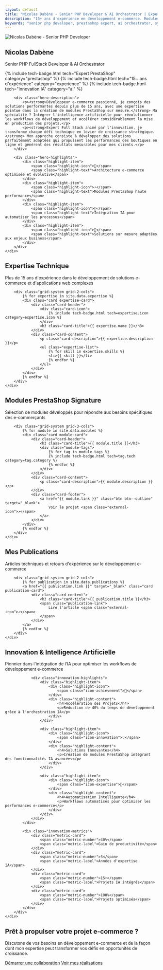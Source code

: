 ```yaml
---
layout: default
title: "Nicolas Dabène - Senior PHP Developer & AI Orchestrator | Expert PrestaShop"
description: "15+ ans d'expérience en développement e-commerce. Modules PrestaShop, architecture e-commerce, AI-assisted development."
keywords: "senior php developer, prestashop expert, ai orchestrator, symfony, e-commerce architecture, php fullstack"
---
```


<!-- HERO SECTION EXECUTIVE -->
<section class="hero-section">
    <div class="container">
        <div class="hero-top">
            <div class="hero-visual">
                <div class="profile-container">
                    <img src="/assets/images/hero/profile-hero.jpg" alt="Nicolas Dabène - Senior PHP Developer" class="profile-image">
                </div>
            </div>
            <div class="hero-header">
                <h1>Nicolas Dabène</h1>
                <p class="hero-subtitle">Senior PHP FullStack Developer & AI Orchestrator</p>
                <div class="hero-badges">
                    {% include tech-badge.html tech="Expert PrestaShop" category="prestashop" %}
                    {% include tech-badge.html tech="15+ ans d'expérience" category="experience" %}
                    {% include tech-badge.html tech="Innovation IA" category="ai" %}
                </div>
            </div>
        </div>
        
        <div class="hero-description">
            <p><strong>Développeur e-commerce passionné, je conçois des solutions performantes depuis plus de 15 ans, avec une expertise pointue dans la création de modules PrestaShop sur mesure.</strong> Ma spécialité ? Intégrer l'intelligence artificielle pour révolutionner les workflows de développement et accélérer considérablement la mise en production des projets.</p>
            <p><strong>Expert Full Stack animé par l'innovation, je transforme chaque défi technique en levier de croissance stratégique.</strong> Mon approche consiste à développer des solutions parfaitement adaptées qui propulsent les performances des boutiques en ligne et génèrent des résultats mesurables pour mes clients.</p>
        </div>

        <div class="hero-highlights">
            <div class="highlight-item">
                <span class="highlight-icon">🚀</span>
                <span class="highlight-text">Architecture e-commerce optimisée et évolutive</span>
            </div>
            <div class="highlight-item">
                <span class="highlight-icon">⚡</span>
                <span class="highlight-text">Modules PrestaShop haute performance</span>
            </div>
            <div class="highlight-item">
                <span class="highlight-icon">🤖</span>
                <span class="highlight-text">Intégration IA pour automatiser les processus</span>
            </div>
            <div class="highlight-item">
                <span class="highlight-icon">🎯</span>
                <span class="highlight-text">Solutions sur mesure adaptées aux enjeux business</span>
            </div>
        </div>
    </div>
</section>

<!-- EXPERTISE HIGHLIGHTS SECTION -->
<section class="section expertise-section">
    <div class="container">
        <div class="section-header">
            <h2>Expertise Technique</h2>
            <p class="section-subtitle">Plus de 15 ans d'expérience dans le développement de solutions e-commerce et d'applications web complexes</p>
        </div>
        
        <div class="grid-system grid-2-cols">
            {% for expertise in site.data.expertise %}
            <div class="card expertise-card">
                <div class="card-header">
                    <div class="card-icon">
                        {% include tech-badge.html tech=expertise.icon category=expertise.icon %}
                    </div>
                    <h3 class="card-title">{{ expertise.name }}</h3>
                </div>
                <div class="card-content">
                    <p class="card-description">{{ expertise.description }}</p>
                    <ul class="expertise-list">
                        {% for skill in expertise.skills %}
                        <li>{{ skill }}</li>
                        {% endfor %}
                    </ul>
                </div>
            </div>
            {% endfor %}
        </div>
    </div>
</section>

<!-- MODULES PRESTASHOP FEATURED SECTION -->
<section class="section modules-section">
    <div class="container">
        <div class="section-header">
            <h2>Modules PrestaShop Signature</h2>
            <p class="section-subtitle">Sélection de modules développés pour répondre aux besoins spécifiques des e-commerçants</p>
        </div>
        
        <div class="grid-system grid-3-cols">
            {% for module in site.data.modules %}
            <div class="card module-card">
                <div class="card-header">
                    <h3 class="card-title">{{ module.title }}</h3>
                    <div class="module-tags">
                        {% for tag in module.tags %}
                        {% include tech-badge.html tech=tag.tech category=tag.category %}
                        {% endfor %}
                    </div>
                </div>
                <div class="card-content">
                    <p class="card-description">{{ module.description }}</p>
                </div>
                <div class="card-footer">
                    <a href="{{ module.link }}" class="btn btn--outline" target="_blank">
                        Voir le projet <span class="external-icon">↗</span>
                    </a>
                </div>
            </div>
            {% endfor %}
        </div>
    </div>
</section>

<!-- PUBLICATIONS SECTION -->
<section class="section publications-section">
    <div class="container">
        <div class="section-header">
            <h2>Mes Publications</h2>
            <p class="section-subtitle">Articles techniques et retours d'expérience sur le développement e-commerce</p>
        </div>
        
        <div class="grid-system grid-2-cols">
            {% for publication in site.data.publications %}
            <a href="{{ publication.link }}" target="_blank" class="card publication-card">
                <div class="card-content">
                    <h3 class="card-title">{{ publication.title }}</h3>
                    <span class="publication-link">
                        Lire l'article <span class="external-icon">↗</span>
                    </span>
                </div>
            </a>
            {% endfor %}
        </div>
    </div>
</section>

<!-- INNOVATION & AI SECTION -->
<section class="section innovation-section">
    <div class="container">
        <div class="innovation-grid">
            <div class="innovation-content">
                <div class="section-header">
                    <h2>Innovation & Intelligence Artificielle</h2>
                    <p class="section-subtitle">Pionnier dans l'intégration de l'IA pour optimiser les workflows de développement e-commerce</p>
                </div>
                
                <div class="innovation-highlights">
                    <div class="highlight-item">
                        <div class="highlight-icon">
                            <span class="icon-achievement">🚀</span>
                        </div>
                        <div class="highlight-content">
                            <h4>Accélération des Projets</h4>
                            <p>Réduction de 40% du temps de développement grâce à l'orchestration IA</p>
                        </div>
                    </div>
                    
                    <div class="highlight-item">
                        <div class="highlight-icon">
                            <span class="icon-innovation">💡</span>
                        </div>
                        <div class="highlight-content">
                            <h4>Solutions Innovantes</h4>
                            <p>Création de modules PrestaShop intégrant des fonctionnalités IA avancées</p>
                        </div>
                    </div>
                    
                    <div class="highlight-item">
                        <div class="highlight-icon">
                            <span class="icon-expertise">🔧</span>
                        </div>
                        <div class="highlight-content">
                            <h4>Automatisation Intelligente</h4>
                            <p>Workflows automatisés pour optimiser les performances e-commerce</p>
                        </div>
                    </div>
                </div>
            </div>
            
            <div class="innovation-metrics">
                <div class="metric-card">
                    <span class="metric-number">40%</span>
                    <span class="metric-label">Gain de productivité</span>
                </div>
                <div class="metric-card">
                    <span class="metric-number">3</span>
                    <span class="metric-label">Années d'expertise IA</span>
                </div>
                <div class="metric-card">
                    <span class="metric-number">15+</span>
                    <span class="metric-label">Projets IA intégrés</span>
                </div>
                <div class="metric-card">
                    <span class="metric-number">100%</span>
                    <span class="metric-label">Projets optimisés</span>
                </div>
            </div>
        </div>
    </div>
</section>

<!-- CALL TO ACTION FINAL -->
<section class="section cta-section">
    <div class="container">
        <div class="cta-content">
            <h2>Prêt à propulser votre projet e-commerce ?</h2>
            <p>Discutons de vos besoins en développement e-commerce et de la façon dont mon expertise peut transformer vos défis en opportunités de croissance.</p>
            <div class="cta-actions">
                <a href="/contact" class="btn btn--primary btn--large">Démarrer une collaboration</a>
                <a href="/projects" class="btn btn--secondary btn--large">Voir mes réalisations</a>
            </div>
        </div>
    </div>
</section>